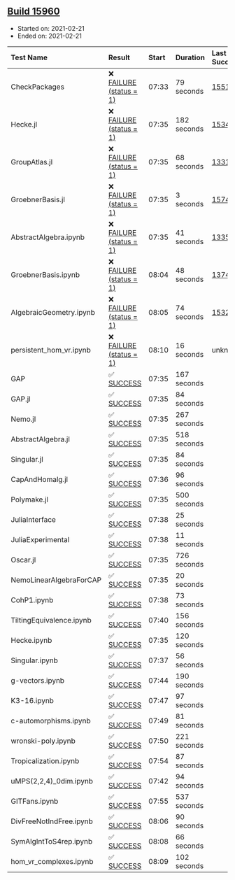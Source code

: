 ## [Build 15960](https://oscarci.mathematik.uni-kl.de/job/oscar/15960/)

* Started on: 2021-02-21
* Ended on: 2021-02-21

| Test Name    | Result | Start | Duration | Last Success | First Failure |
|:-------------|:-------|:------|:---------|:-------------|:--------------|
| CheckPackages | ❌ [FAILURE (status = 1)](https://oscarci.mathematik.uni-kl.de/job/oscar/15960/artifact/logs/build-15960/CheckPackages.log) | 07:33 | 79 seconds | [15514](https://oscarci.mathematik.uni-kl.de/job/oscar/15514/) | [15515](https://oscarci.mathematik.uni-kl.de/job/oscar/15515/) |
| Hecke.jl | ❌ [FAILURE (status = 1)](https://oscarci.mathematik.uni-kl.de/job/oscar/15960/artifact/logs/build-15960/Hecke.jl.log) | 07:35 | 182 seconds | [15344](https://oscarci.mathematik.uni-kl.de/job/oscar/15344/) | [15348](https://oscarci.mathematik.uni-kl.de/job/oscar/15348/) |
| GroupAtlas.jl | ❌ [FAILURE (status = 1)](https://oscarci.mathematik.uni-kl.de/job/oscar/15960/artifact/logs/build-15960/GroupAtlas.jl.log) | 07:35 | 68 seconds | [13311](https://oscarci.mathematik.uni-kl.de/job/oscar/13311/) | [13312](https://oscarci.mathematik.uni-kl.de/job/oscar/13312/) |
| GroebnerBasis.jl | ❌ [FAILURE (status = 1)](https://oscarci.mathematik.uni-kl.de/job/oscar/15960/artifact/logs/build-15960/GroebnerBasis.jl.log) | 07:35 | 3 seconds | [15745](https://oscarci.mathematik.uni-kl.de/job/oscar/15745/) | [15746](https://oscarci.mathematik.uni-kl.de/job/oscar/15746/) |
| AbstractAlgebra.ipynb | ❌ [FAILURE (status = 1)](https://oscarci.mathematik.uni-kl.de/job/oscar/15960/artifact/logs/build-15960/AbstractAlgebra.ipynb.log) | 07:35 | 41 seconds | [13355](https://oscarci.mathematik.uni-kl.de/job/oscar/13355/) | [13356](https://oscarci.mathematik.uni-kl.de/job/oscar/13356/) |
| GroebnerBasis.ipynb | ❌ [FAILURE (status = 1)](https://oscarci.mathematik.uni-kl.de/job/oscar/15960/artifact/logs/build-15960/GroebnerBasis.ipynb.log) | 08:04 | 48 seconds | [13748](https://oscarci.mathematik.uni-kl.de/job/oscar/13748/) | [13749](https://oscarci.mathematik.uni-kl.de/job/oscar/13749/) |
| AlgebraicGeometry.ipynb | ❌ [FAILURE (status = 1)](https://oscarci.mathematik.uni-kl.de/job/oscar/15960/artifact/logs/build-15960/AlgebraicGeometry.ipynb.log) | 08:05 | 74 seconds | [15322](https://oscarci.mathematik.uni-kl.de/job/oscar/15322/) | [15323](https://oscarci.mathematik.uni-kl.de/job/oscar/15323/) |
| persistent_hom_vr.ipynb | ❌ [FAILURE (status = 1)](https://oscarci.mathematik.uni-kl.de/job/oscar/15960/artifact/logs/build-15960/persistent_hom_vr.ipynb.log) | 08:10 | 16 seconds | unknown | unknown |
| GAP | ✅ [SUCCESS](https://oscarci.mathematik.uni-kl.de/job/oscar/15960/artifact/logs/build-15960/GAP.log) | 07:35 | 167 seconds |  |  |
| GAP.jl | ✅ [SUCCESS](https://oscarci.mathematik.uni-kl.de/job/oscar/15960/artifact/logs/build-15960/GAP.jl.log) | 07:35 | 84 seconds |  |  |
| Nemo.jl | ✅ [SUCCESS](https://oscarci.mathematik.uni-kl.de/job/oscar/15960/artifact/logs/build-15960/Nemo.jl.log) | 07:35 | 267 seconds |  |  |
| AbstractAlgebra.jl | ✅ [SUCCESS](https://oscarci.mathematik.uni-kl.de/job/oscar/15960/artifact/logs/build-15960/AbstractAlgebra.jl.log) | 07:35 | 518 seconds |  |  |
| Singular.jl | ✅ [SUCCESS](https://oscarci.mathematik.uni-kl.de/job/oscar/15960/artifact/logs/build-15960/Singular.jl.log) | 07:35 | 84 seconds |  |  |
| CapAndHomalg.jl | ✅ [SUCCESS](https://oscarci.mathematik.uni-kl.de/job/oscar/15960/artifact/logs/build-15960/CapAndHomalg.jl.log) | 07:36 | 96 seconds |  |  |
| Polymake.jl | ✅ [SUCCESS](https://oscarci.mathematik.uni-kl.de/job/oscar/15960/artifact/logs/build-15960/Polymake.jl.log) | 07:35 | 500 seconds |  |  |
| JuliaInterface | ✅ [SUCCESS](https://oscarci.mathematik.uni-kl.de/job/oscar/15960/artifact/logs/build-15960/JuliaInterface.log) | 07:38 | 25 seconds |  |  |
| JuliaExperimental | ✅ [SUCCESS](https://oscarci.mathematik.uni-kl.de/job/oscar/15960/artifact/logs/build-15960/JuliaExperimental.log) | 07:38 | 11 seconds |  |  |
| Oscar.jl | ✅ [SUCCESS](https://oscarci.mathematik.uni-kl.de/job/oscar/15960/artifact/logs/build-15960/Oscar.jl.log) | 07:35 | 726 seconds |  |  |
| NemoLinearAlgebraForCAP | ✅ [SUCCESS](https://oscarci.mathematik.uni-kl.de/job/oscar/15960/artifact/logs/build-15960/NemoLinearAlgebraForCAP.log) | 07:35 | 20 seconds |  |  |
| CohP1.ipynb | ✅ [SUCCESS](https://oscarci.mathematik.uni-kl.de/job/oscar/15960/artifact/logs/build-15960/CohP1.ipynb.log) | 07:38 | 73 seconds |  |  |
| TiltingEquivalence.ipynb | ✅ [SUCCESS](https://oscarci.mathematik.uni-kl.de/job/oscar/15960/artifact/logs/build-15960/TiltingEquivalence.ipynb.log) | 07:40 | 156 seconds |  |  |
| Hecke.ipynb | ✅ [SUCCESS](https://oscarci.mathematik.uni-kl.de/job/oscar/15960/artifact/logs/build-15960/Hecke.ipynb.log) | 07:35 | 120 seconds |  |  |
| Singular.ipynb | ✅ [SUCCESS](https://oscarci.mathematik.uni-kl.de/job/oscar/15960/artifact/logs/build-15960/Singular.ipynb.log) | 07:37 | 56 seconds |  |  |
| g-vectors.ipynb | ✅ [SUCCESS](https://oscarci.mathematik.uni-kl.de/job/oscar/15960/artifact/logs/build-15960/g-vectors.ipynb.log) | 07:44 | 190 seconds |  |  |
| K3-16.ipynb | ✅ [SUCCESS](https://oscarci.mathematik.uni-kl.de/job/oscar/15960/artifact/logs/build-15960/K3-16.ipynb.log) | 07:47 | 97 seconds |  |  |
| c-automorphisms.ipynb | ✅ [SUCCESS](https://oscarci.mathematik.uni-kl.de/job/oscar/15960/artifact/logs/build-15960/c-automorphisms.ipynb.log) | 07:49 | 81 seconds |  |  |
| wronski-poly.ipynb | ✅ [SUCCESS](https://oscarci.mathematik.uni-kl.de/job/oscar/15960/artifact/logs/build-15960/wronski-poly.ipynb.log) | 07:50 | 221 seconds |  |  |
| Tropicalization.ipynb | ✅ [SUCCESS](https://oscarci.mathematik.uni-kl.de/job/oscar/15960/artifact/logs/build-15960/Tropicalization.ipynb.log) | 07:54 | 87 seconds |  |  |
| uMPS(2,2,4)_0dim.ipynb | ✅ [SUCCESS](https://oscarci.mathematik.uni-kl.de/job/oscar/15960/artifact/logs/build-15960/uMPS-2-2-4-_0dim.ipynb.log) | 07:42 | 94 seconds |  |  |
| GITFans.ipynb | ✅ [SUCCESS](https://oscarci.mathematik.uni-kl.de/job/oscar/15960/artifact/logs/build-15960/GITFans.ipynb.log) | 07:55 | 537 seconds |  |  |
| DivFreeNotIndFree.ipynb | ✅ [SUCCESS](https://oscarci.mathematik.uni-kl.de/job/oscar/15960/artifact/logs/build-15960/DivFreeNotIndFree.ipynb.log) | 08:06 | 90 seconds |  |  |
| SymAlgIntToS4rep.ipynb | ✅ [SUCCESS](https://oscarci.mathematik.uni-kl.de/job/oscar/15960/artifact/logs/build-15960/SymAlgIntToS4rep.ipynb.log) | 08:08 | 66 seconds |  |  |
| hom_vr_complexes.ipynb | ✅ [SUCCESS](https://oscarci.mathematik.uni-kl.de/job/oscar/15960/artifact/logs/build-15960/hom_vr_complexes.ipynb.log) | 08:09 | 102 seconds |  |  |
